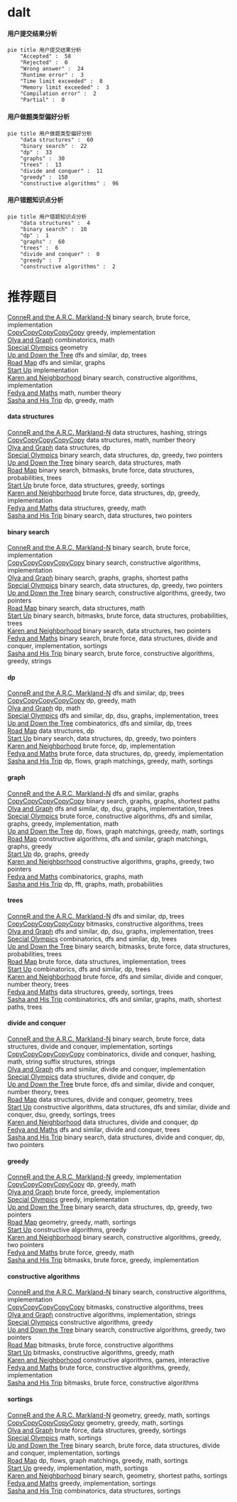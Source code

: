 # dalt
<!-- tabs:start -->
#### **用户提交结果分析**

```mermaid
pie title 用户提交结果分析
    "Accepted" :  58
    "Rejected" :  0
    "Wrong answer" :  24
    "Runtime error" :  3
    "Time limit exceeded" :  8
    "Memory limit exceeded" :  3
    "Compilation error" :  2
    "Partial" :  0
```
#### **用户做题类型偏好分析**

```mermaid
pie title 用户做题类型偏好分析
    "data structures" :  60
    "binary search" :  22
    "dp" :  33
    "graphs" :  30
    "trees" :  13
    "divide and conquer" :  11
    "greedy" :  158
    "constructive algorithms" :  96
```
#### **用户错题知识点分析**

```mermaid
pie title 用户错题知识点分析
    "data structures" :  4
    "binary search" :  10
    "dp" :  1
    "graphs" :  60
    "trees" :  6
    "divide and conquer" :  0
    "greedy" :  7
    "constructive algorithms" :  2
```
<!-- tabs:end -->
# 推荐题目
[ConneR and the A.R.C. Markland-N](http://codeforces.com/problemset/problem/1293/A)		binary search,
                        brute force,
                        implementation		  
[CopyCopyCopyCopyCopy](http://codeforces.com/problemset/problem/1325/B)		greedy,
                        implementation		  
[Olya and Graph](http://codeforces.com/problemset/problem/305/D)		combinatorics,
                        math		  
[Special Olympics](http://codeforces.com/problemset/problem/199/B)		geometry		  
[Up and Down the Tree](http://codeforces.com/problemset/problem/1065/F)		dfs and similar,
                        dp,
                        trees		  
[Road Map](http://codeforces.com/problemset/problem/34/D)		dfs and similar,
                        graphs		  
[Start Up](https://codeforces.com/contest/421/problem/B)		implementation		  
[Karen and Neighborhood](http://codeforces.com/problemset/problem/815/E)		binary search,
                        constructive algorithms,
                        implementation		  
[Fedya and Maths](http://codeforces.com/problemset/problem/456/B)		math,
                        number theory		  
[Sasha and His Trip](http://codeforces.com/problemset/problem/1113/A)		dp,
                        greedy,
                        math		  
<!-- tabs:start -->
#### **data structures**
[ConneR and the A.R.C. Markland-N](http://codeforces.com/problemset/problem/1320/D)		data structures,
                        hashing,
                        strings		  
[CopyCopyCopyCopyCopy](http://codeforces.com/problemset/problem/1422/F)		data structures,
                        math,
                        number theory		  
[Olya and Graph](http://codeforces.com/problemset/problem/1296/E2)		data structures,
                        dp		  
[Special Olympics](http://codeforces.com/problemset/problem/1492/C)		binary search,
                        data structures,
                        dp,
                        greedy,
                        two pointers		  
[Up and Down the Tree](http://codeforces.com/problemset/problem/1490/G)		binary search,
                        data structures,
                        math		  
[Road Map](http://codeforces.com/problemset/problem/1479/D)		binary search,
                        bitmasks,
                        brute force,
                        data structures,
                        probabilities,
                        trees		  
[Start Up](http://codeforces.com/problemset/problem/1497/A)		brute force,
                        data structures,
                        greedy,
                        sortings		  
[Karen and Neighborhood](http://codeforces.com/problemset/problem/1491/C)		brute force,
                        data structures,
                        dp,
                        greedy,
                        implementation		  
[Fedya and Maths](http://codeforces.com/problemset/problem/1492/B)		data structures,
                        greedy,
                        math		  
[Sasha and His Trip](http://codeforces.com/problemset/problem/1436/E)		binary search,
                        data structures,
                        two pointers		  
#### **binary search**
[ConneR and the A.R.C. Markland-N](http://codeforces.com/problemset/problem/1293/A)		binary search,
                        brute force,
                        implementation		  
[CopyCopyCopyCopyCopy](http://codeforces.com/problemset/problem/815/E)		binary search,
                        constructive algorithms,
                        implementation		  
[Olya and Graph](https://codeforces.com/contest/1262/problem/E)		binary search,
                        graphs,
                        graphs,
                        shortest paths		  
[Special Olympics](http://codeforces.com/problemset/problem/1492/C)		binary search,
                        data structures,
                        dp,
                        greedy,
                        two pointers		  
[Up and Down the Tree](http://codeforces.com/problemset/problem/1463/D)		binary search,
                        constructive algorithms,
                        greedy,
                        two pointers		  
[Road Map](http://codeforces.com/problemset/problem/1490/G)		binary search,
                        data structures,
                        math		  
[Start Up](http://codeforces.com/problemset/problem/1479/D)		binary search,
                        bitmasks,
                        brute force,
                        data structures,
                        probabilities,
                        trees		  
[Karen and Neighborhood](http://codeforces.com/problemset/problem/1436/E)		binary search,
                        data structures,
                        two pointers		  
[Fedya and Maths](http://codeforces.com/problemset/problem/1461/D)		binary search,
                        brute force,
                        data structures,
                        divide and conquer,
                        implementation,
                        sortings		  
[Sasha and His Trip](http://codeforces.com/problemset/problem/1493/C)		binary search,
                        brute force,
                        constructive algorithms,
                        greedy,
                        strings		  
#### **dp**
[ConneR and the A.R.C. Markland-N](http://codeforces.com/problemset/problem/1065/F)		dfs and similar,
                        dp,
                        trees		  
[CopyCopyCopyCopyCopy](http://codeforces.com/problemset/problem/1113/A)		dp,
                        greedy,
                        math		  
[Olya and Graph](http://codeforces.com/problemset/problem/1158/F)		dp,
                        math		  
[Special Olympics](http://codeforces.com/problemset/problem/763/A)		dfs and similar,
                        dp,
                        dsu,
                        graphs,
                        implementation,
                        trees		  
[Up and Down the Tree](https://codeforces.com/contest/1173/problem/D)		combinatorics,
                        dfs and similar,
                        dp,
                        trees		  
[Road Map](http://codeforces.com/problemset/problem/1296/E2)		data structures,
                        dp		  
[Start Up](http://codeforces.com/problemset/problem/1492/C)		binary search,
                        data structures,
                        dp,
                        greedy,
                        two pointers		  
[Karen and Neighborhood](https://codeforces.com/contest/1457/problem/C)		brute force,
                        dp,
                        implementation		  
[Fedya and Maths](http://codeforces.com/problemset/problem/1491/C)		brute force,
                        data structures,
                        dp,
                        greedy,
                        implementation		  
[Sasha and His Trip](http://codeforces.com/problemset/problem/1437/C)		dp,
                        flows,
                        graph matchings,
                        greedy,
                        math,
                        sortings		  
#### **graph**
[ConneR and the A.R.C. Markland-N](http://codeforces.com/problemset/problem/34/D)		dfs and similar,
                        graphs		  
[CopyCopyCopyCopyCopy](https://codeforces.com/contest/1262/problem/E)		binary search,
                        graphs,
                        graphs,
                        shortest paths		  
[Olya and Graph](http://codeforces.com/problemset/problem/763/A)		dfs and similar,
                        dp,
                        dsu,
                        graphs,
                        implementation,
                        trees		  
[Special Olympics](http://codeforces.com/problemset/problem/1487/C)		brute force,
                        constructive algorithms,
                        dfs and similar,
                        graphs,
                        greedy,
                        implementation,
                        math		  
[Up and Down the Tree](http://codeforces.com/problemset/problem/1437/C)		dp,
                        flows,
                        graph matchings,
                        greedy,
                        math,
                        sortings		  
[Road Map](http://codeforces.com/problemset/problem/1470/D)		constructive algorithms,
                        dfs and similar,
                        graph matchings,
                        graphs,
                        greedy		  
[Start Up](http://codeforces.com/problemset/problem/1476/C)		dp,
                        graphs,
                        greedy		  
[Karen and Neighborhood](http://codeforces.com/problemset/problem/1304/D)		constructive algorithms,
                        graphs,
                        greedy,
                        two pointers		  
[Fedya and Maths](http://codeforces.com/problemset/problem/1475/C)		combinatorics,
                        graphs,
                        math		  
[Sasha and His Trip](http://codeforces.com/problemset/problem/553/E)		dp,
                        fft,
                        graphs,
                        math,
                        probabilities		  
#### **trees**
[ConneR and the A.R.C. Markland-N](http://codeforces.com/problemset/problem/1065/F)		dfs and similar,
                        dp,
                        trees		  
[CopyCopyCopyCopyCopy](http://codeforces.com/problemset/problem/566/E)		bitmasks,
                        constructive algorithms,
                        trees		  
[Olya and Graph](http://codeforces.com/problemset/problem/763/A)		dfs and similar,
                        dp,
                        dsu,
                        graphs,
                        implementation,
                        trees		  
[Special Olympics](https://codeforces.com/contest/1173/problem/D)		combinatorics,
                        dfs and similar,
                        dp,
                        trees		  
[Up and Down the Tree](http://codeforces.com/problemset/problem/1479/D)		binary search,
                        bitmasks,
                        brute force,
                        data structures,
                        probabilities,
                        trees		  
[Road Map](http://codeforces.com/problemset/problem/1511/C)		brute force,
                        data structures,
                        implementation,
                        trees		  
[Start Up](http://codeforces.com/problemset/problem/1499/F)		combinatorics,
                        dfs and similar,
                        dp,
                        trees		  
[Karen and Neighborhood](http://codeforces.com/problemset/problem/1491/E)		brute force,
                        dfs and similar,
                        divide and conquer,
                        number theory,
                        trees		  
[Fedya and Maths](http://codeforces.com/problemset/problem/1466/D)		data structures,
                        greedy,
                        sortings,
                        trees		  
[Sasha and His Trip](http://codeforces.com/problemset/problem/1495/D)		combinatorics,
                        dfs and similar,
                        graphs,
                        math,
                        shortest paths,
                        trees		  
#### **divide and conquer**
[ConneR and the A.R.C. Markland-N](http://codeforces.com/problemset/problem/1461/D)		binary search,
                        brute force,
                        data structures,
                        divide and conquer,
                        implementation,
                        sortings		  
[CopyCopyCopyCopyCopy](http://codeforces.com/problemset/problem/1466/G)		combinatorics,
                        divide and conquer,
                        hashing,
                        math,
                        string suffix structures,
                        strings		  
[Olya and Graph](http://codeforces.com/problemset/problem/1490/D)		dfs and similar,
                        divide and conquer,
                        implementation		  
[Special Olympics](https://codeforces.com/contest/1483/problem/C)		data structures,
                        divide and conquer,
                        dp		  
[Up and Down the Tree](http://codeforces.com/problemset/problem/1491/E)		brute force,
                        dfs and similar,
                        divide and conquer,
                        number theory,
                        trees		  
[Road Map](http://codeforces.com/problemset/problem/1303/G)		data structures,
                        divide and conquer,
                        geometry,
                        trees		  
[Start Up](http://codeforces.com/problemset/problem/1494/D)		constructive algorithms,
                        data structures,
                        dfs and similar,
                        divide and conquer,
                        dsu,
                        greedy,
                        sortings,
                        trees		  
[Karen and Neighborhood](http://codeforces.com/problemset/problem/1482/E)		data structures,
                        divide and conquer,
                        dp		  
[Fedya and Maths](http://codeforces.com/problemset/problem/566/C)		dfs and similar,
                        divide and conquer,
                        trees		  
[Sasha and His Trip](http://codeforces.com/problemset/problem/1428/F)		binary search,
                        data structures,
                        divide and conquer,
                        dp,
                        two pointers		  
#### **greedy**
[ConneR and the A.R.C. Markland-N](http://codeforces.com/problemset/problem/1325/B)		greedy,
                        implementation		  
[CopyCopyCopyCopyCopy](http://codeforces.com/problemset/problem/1113/A)		dp,
                        greedy,
                        math		  
[Olya and Graph](http://codeforces.com/problemset/problem/1491/A)		brute force,
                        greedy,
                        implementation		  
[Special Olympics](http://codeforces.com/problemset/problem/1333/B)		greedy,
                        implementation		  
[Up and Down the Tree](http://codeforces.com/problemset/problem/1492/C)		binary search,
                        data structures,
                        dp,
                        greedy,
                        two pointers		  
[Road Map](https://codeforces.com/contest/1496/problem/C)		geometry,
                        greedy,
                        math,
                        sortings		  
[Start Up](http://codeforces.com/problemset/problem/1493/A)		constructive algorithms,
                        greedy		  
[Karen and Neighborhood](http://codeforces.com/problemset/problem/1463/D)		binary search,
                        constructive algorithms,
                        greedy,
                        two pointers		  
[Fedya and Maths](http://codeforces.com/problemset/problem/1462/C)		brute force,
                        greedy,
                        math		  
[Sasha and His Trip](http://codeforces.com/problemset/problem/1494/B)		bitmasks,
                        brute force,
                        greedy,
                        implementation		  
#### **constructive algorithms**
[ConneR and the A.R.C. Markland-N](http://codeforces.com/problemset/problem/815/E)		binary search,
                        constructive algorithms,
                        implementation		  
[CopyCopyCopyCopyCopy](http://codeforces.com/problemset/problem/566/E)		bitmasks,
                        constructive algorithms,
                        trees		  
[Olya and Graph](https://codeforces.com/contest/947/problem/D)		constructive algorithms,
                        implementation,
                        strings		  
[Special Olympics](http://codeforces.com/problemset/problem/1493/A)		constructive algorithms,
                        greedy		  
[Up and Down the Tree](http://codeforces.com/problemset/problem/1463/D)		binary search,
                        constructive algorithms,
                        greedy,
                        two pointers		  
[Road Map](https://codeforces.com/contest/1456/problem/B)		bitmasks,
                        brute force,
                        constructive algorithms		  
[Start Up](http://codeforces.com/problemset/problem/1492/D)		bitmasks,
                        constructive algorithms,
                        greedy,
                        math		  
[Karen and Neighborhood](https://codeforces.com/contest/1504/problem/D)		constructive algorithms,
                        games,
                        interactive		  
[Fedya and Maths](https://codeforces.com/contest/1483/problem/A)		brute force,
                        constructive algorithms,
                        greedy,
                        implementation		  
[Sasha and His Trip](https://codeforces.com/contest/1457/problem/D)		bitmasks,
                        brute force,
                        constructive algorithms		  
#### **sortings**
[ConneR and the A.R.C. Markland-N](https://codeforces.com/contest/1496/problem/C)		geometry,
                        greedy,
                        math,
                        sortings		  
[CopyCopyCopyCopyCopy](http://codeforces.com/problemset/problem/1495/A)		geometry,
                        greedy,
                        math,
                        sortings		  
[Olya and Graph](http://codeforces.com/problemset/problem/1497/A)		brute force,
                        data structures,
                        greedy,
                        sortings		  
[Special Olympics](http://codeforces.com/problemset/problem/1427/A)		math,
                        sortings		  
[Up and Down the Tree](http://codeforces.com/problemset/problem/1461/D)		binary search,
                        brute force,
                        data structures,
                        divide and conquer,
                        implementation,
                        sortings		  
[Road Map](http://codeforces.com/problemset/problem/1437/C)		dp,
                        flows,
                        graph matchings,
                        greedy,
                        math,
                        sortings		  
[Start Up](http://codeforces.com/problemset/problem/1473/A)		greedy,
                        implementation,
                        math,
                        sortings		  
[Karen and Neighborhood](http://codeforces.com/problemset/problem/1486/B)		binary search,
                        geometry,
                        shortest paths,
                        sortings		  
[Fedya and Maths](http://codeforces.com/problemset/problem/1480/B)		greedy,
                        implementation,
                        sortings		  
[Sasha and His Trip](http://codeforces.com/problemset/problem/1420/D)		combinatorics,
                        data structures,
                        sortings		  
<!-- tabs:end -->
